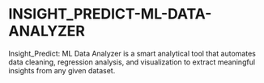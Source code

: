 # INSIGHT_PREDICT-ML-DATA-ANALYZER
Insight_Predict: ML Data Analyzer is a smart analytical tool that automates data cleaning, regression analysis, and visualization to extract meaningful insights from any given dataset.
